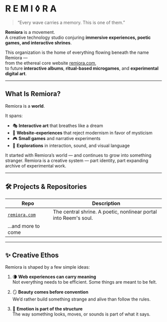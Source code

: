 # R  E  M  I  ◊  R  A

> “Every wave carries a memory. This is one of them.”

**Remiora** is a movement.  
A creative technology studio conjuring **immersive experiences, poetic games, and interactive shrines**.

This organization is the home of everything flowing beneath the name Remiora —  
from the ethereal core website [remiora.com](https://remiora.com),  
to future **interactive albums**, **ritual-based microgames**, and **experimental digital art**.

---

## What Is Remiora?

Remiora is a **world**.

It spans:
- 🎭 **Interactive art** that breathes like a dream
- 🐚 **Website-experiences** that reject modernism in favor of mysticism
- 🎮 **Small games** and narrative experiments
- 🧪 **Explorations** in interaction, sound, and visual language

It started with Remiora’s world — and continues to grow into something stranger. Remiora is a creative system — part identity, part expanding archive of experimental work.

---

## 🛠 Projects & Repositories

| Repo | Description |
|------|-------------|
| [`remiora.com`](https://github.com/remiora/remiora.com) | The central shrine. A poetic, nonlinear portal into Reem's soul. |
| ...and more to come

---

## ✨ Creative Ethos

Remiora is shaped by a few simple ideas:

1. 🌘 **Web experiences can carry meaning**  
   Not everything needs to be efficient. Some things are meant to be felt.

2. 🪞 **Beauty comes before convention**  
   We’d rather build something strange and alive than follow the rules.

3. 🧬 **Emotion is part of the structure**  
   The way something looks, moves, or sounds is part of what it says.
